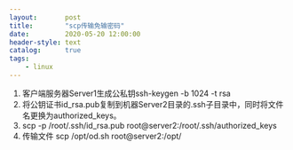 ```yaml
---
layout:       post
title:        "scp传输免输密码"
date:         2020-05-20 12:00:00
header-style: text
catalog:      true
tags:
    - linux
---
```


1. 客户端服务器Server1生成公私钥ssh-keygen -b 1024 -t rsa
2. 将公钥证书id_rsa.pub复制到机器Server2目录的.ssh子目录中，同时将文件名更换为authorized_keys。
3. scp -p /root/.ssh/id_rsa.pub root@server2:/root/.ssh/authorized_keys
4. 传输文件 scp /opt/od.sh root@server2:/opt/

